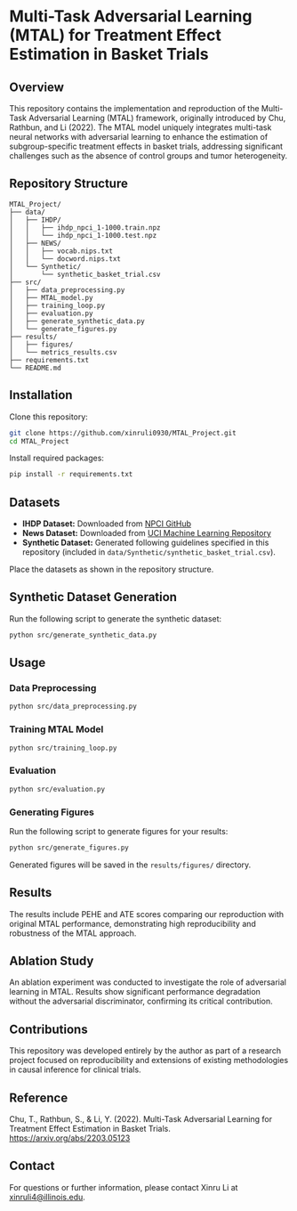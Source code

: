 # Multi-Task Adversarial Learning (MTAL) for Treatment Effect Estimation in Basket Trials

## Overview
This repository contains the implementation and reproduction of the Multi-Task Adversarial Learning (MTAL) framework, originally introduced by Chu, Rathbun, and Li (2022). The MTAL model uniquely integrates multi-task neural networks with adversarial learning to enhance the estimation of subgroup-specific treatment effects in basket trials, addressing significant challenges such as the absence of control groups and tumor heterogeneity.

## Repository Structure

```
MTAL_Project/
├── data/
│   ├── IHDP/
│   │   ├── ihdp_npci_1-1000.train.npz
│   │   └── ihdp_npci_1-1000.test.npz
│   ├── NEWS/
│   │   ├── vocab.nips.txt
│   │   └── docword.nips.txt
│   └── Synthetic/
│       └── synthetic_basket_trial.csv
├── src/
│   ├── data_preprocessing.py
│   ├── MTAL_model.py
│   ├── training_loop.py
│   ├── evaluation.py
│   ├── generate_synthetic_data.py
│   └── generate_figures.py
├── results/
│   ├── figures/
│   └── metrics_results.csv
├── requirements.txt
└── README.md
```

## Installation

Clone this repository:
```bash
git clone https://github.com/xinruli0930/MTAL_Project.git
cd MTAL_Project
```

Install required packages:
```bash
pip install -r requirements.txt
```

## Datasets

- **IHDP Dataset:** Downloaded from [NPCI GitHub](https://github.com/vdorie/npci)
- **News Dataset:** Downloaded from [UCI Machine Learning Repository](https://archive.ics.uci.edu/dataset/164/bag+of+words)
- **Synthetic Dataset:** Generated following guidelines specified in this repository (included in `data/Synthetic/synthetic_basket_trial.csv`).

Place the datasets as shown in the repository structure.

## Synthetic Dataset Generation

Run the following script to generate the synthetic dataset:

```bash
python src/generate_synthetic_data.py
```

## Usage

### Data Preprocessing
```bash
python src/data_preprocessing.py
```

### Training MTAL Model
```bash
python src/training_loop.py
```

### Evaluation
```bash
python src/evaluation.py
```

### Generating Figures

Run the following script to generate figures for your results:

```bash
python src/generate_figures.py
```

Generated figures will be saved in the `results/figures/` directory.

## Results
The results include PEHE and ATE scores comparing our reproduction with original MTAL performance, demonstrating high reproducibility and robustness of the MTAL approach.

## Ablation Study
An ablation experiment was conducted to investigate the role of adversarial learning in MTAL. Results show significant performance degradation without the adversarial discriminator, confirming its critical contribution.

## Contributions
This repository was developed entirely by the author as part of a research project focused on reproducibility and extensions of existing methodologies in causal inference for clinical trials.

## Reference
Chu, T., Rathbun, S., & Li, Y. (2022). Multi-Task Adversarial Learning for Treatment Effect Estimation in Basket Trials. 
https://arxiv.org/abs/2203.05123

## Contact
For questions or further information, please contact Xinru Li at xinruli4@illinois.edu.
